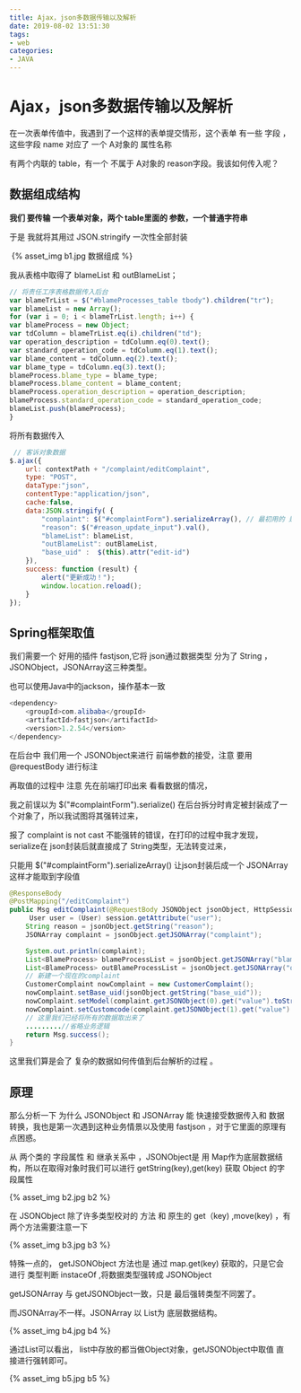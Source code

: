 ```yaml
---
title: Ajax，json多数据传输以及解析
date: 2019-08-02 13:51:30
tags:
- web
categories:
- JAVA
---
```


# Ajax，json多数据传输以及解析

在一次表单传值中，我遇到了一个这样的表单提交情形，这个表单 有一些 字段 ，这些字段 name 对应了 一个 A对象的 属性名称

有两个内联的 table，有一个 不属于 A对象的 reason字段。我该如何传入呢？ 

## 数据组成结构

**我们 要传输 一个表单对象，两个 table里面的 参数，一个普通字符串** 

于是 我就将其用过 JSON.stringify 一次性全部封装
<!--more-->

​          {% asset_img b1.jpg  数据组成 %}



我从表格中取得了 blameList 和 outBlameList；

```javascript
// 将责任工序表格数据传入后台
var blameTrList = $("#blameProcesses_table tbody").children("tr");
var blameList = new Array();
for (var i = 0; i < blameTrList.length; i++) {
var blameProcess = new Object;
var tdColumn = blameTrList.eq(i).children("td");
var operation_description = tdColumn.eq(0).text();
var standard_operation_code = tdColumn.eq(1).text();
var blame_content = tdColumn.eq(2).text();
var blame_type = tdColumn.eq(3).text();
blameProcess.blame_type = blame_type;
blameProcess.blame_content = blame_content;
blameProcess.operation_description = operation_description;
blameProcess.standard_operation_code = standard_operation_code;
blameList.push(blameProcess);
}
```

将所有数据传入

```javascript
 // 客诉对象数据
$.ajax({
    url: contextPath + "/complaint/editComplaint",
    type: "POST",
    dataType:"json",
    contentType:"application/json",
    cache:false,
    data:JSON.stringify( {
        "complaint": $("#complaintForm").serializeArray(), // 最初用的 是 serialize方法
        "reason": $("#reason_update_input").val(),
        "blameList": blameList,
        "outBlameList": outBlameList,
        "base_uid" :  $(this).attr("edit-id")
    }),
    success: function (result) {
        alert("更新成功！");
        window.location.reload();
    }
});
```

##  Spring框架取值

我们需要一个 好用的插件 fastjson,它将 json通过数据类型 分为了 String ， JSONObject，JSONArray这三种类型。

也可以使用Java中的jackson，操作基本一致

```java
<dependency>
    <groupId>com.alibaba</groupId>
    <artifactId>fastjson</artifactId>
    <version>1.2.54</version>
</dependency>
```

在后台中 我们用一个 JSONObject来进行 前端参数的接受，注意 要用 @requestBody 进行标注

再取值的过程中 注意 先在前端打印出来 看看数据的情况，



我之前误以为 $("#complaintForm").serialize() 在后台拆分时肯定被封装成了一个对象了，所以我试图将其强转过来，

报了  complaint is not cast  不能强转的错误，在打印的过程中我才发现，serialize在 json封装后就直接成了 String类型，无法转变过来，

只能用 $("#complaintForm").serializeArray()  让json封装后成一个 JSONArray 这样才能取到字段值

```java
@ResponseBody
@PostMapping("/editComplaint")
public Msg editComplaint(@RequestBody JSONObject jsonObject, HttpSession session) throws Exception{
     User user = (User) session.getAttribute("user");
    String reason = jsonObject.getString("reason");
    JSONArray complaint = jsonObject.getJSONArray("complaint");

    System.out.println(complaint);
    List<BlameProcess> blameProcessList = jsonObject.getJSONArray("blameList").toJavaList(BlameProcess.class);
    List<BlameProcess> outBlameProcessList = jsonObject.getJSONArray("outBlameList").toJavaList(BlameProcess.class);
    // 新建一个现在的complaint
    CustomerComplaint nowComplaint = new CustomerComplaint();
    nowComplaint.setBase_uid(jsonObject.getString("base_uid"));
    nowComplaint.setModel(complaint.getJSONObject(0).get("value").toString());
    nowComplaint.setCustomcode(complaint.getJSONObject(1).get("value").toString());
    // 这里我们已经将所有的数据取出来了
    .........//省略业务逻辑
    return Msg.success();
}
```

这里我们算是会了 复杂的数据如何传值到后台解析的过程 。

## 原理

那么分析一下 为什么 JSONObject 和 JSONArray 能 快速接受数据传入和 数据转换，我也是第一次遇到这种业务情景以及使用 fastjson ，对于它里面的原理有点困惑。

从 两个类的 字段属性 和  继承关系中 ，JSONObject是 用 Map作为底层数据结构，所以在取得对象时我们可以进行 getString(key),get(key) 获取 Object 的字段属性

{% asset_img b2.jpg  b2 %}

在 JSONObject 除了许多类型校对的 方法 和 原生的 get（key) ,move(key) ，有两个方法需要注意一下

{% asset_img b3.jpg  b3 %}

特殊一点的， getJSONObject 方法也是 通过 map.get(key) 获取的，只是它会进行 类型判断 instaceOf ,将数据类型强转成 JSONObject

getJSONArray 与  getJSONObject一致，只是 最后强转类型不同罢了。

而JSONArray不一样。JSONArray 以 List为 底层数据结构。

{% asset_img b4.jpg  b4 %}

通过List<Object>可以看出， list中存放的都当做Object对象，getJSONObject中取值 直接进行强转即可。 

{% asset_img b5.jpg  b5 %}

